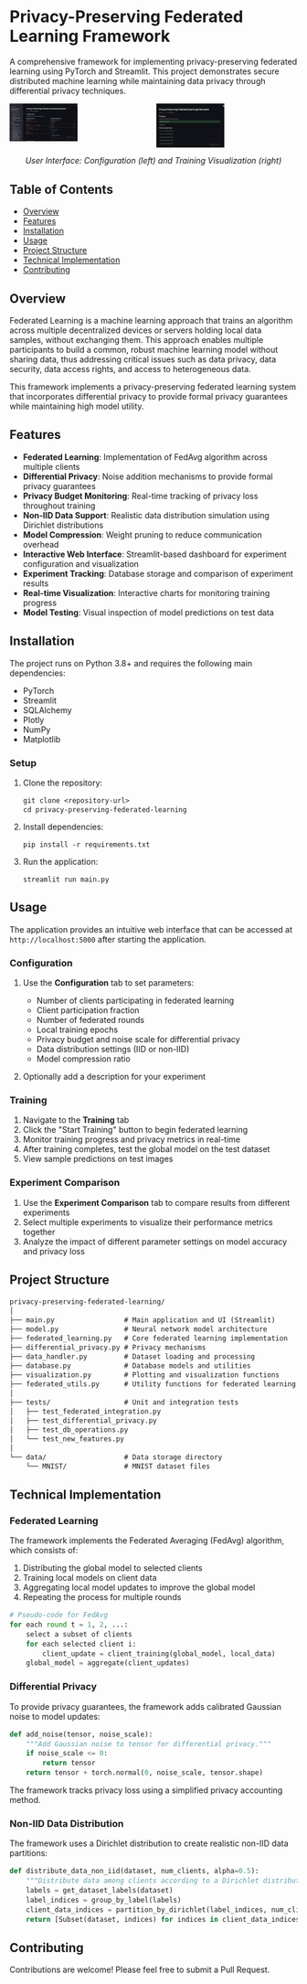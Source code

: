 
# Privacy-Preserving Federated Learning Framework

A comprehensive framework for implementing privacy-preserving federated learning using PyTorch and Streamlit. This project demonstrates secure distributed machine learning while maintaining data privacy through differential privacy techniques.

<div align="center">
  <div style="display: grid; grid-template-columns: 1fr 1fr; gap: 10px;">
    <img src="docs/assets/demo1.png" alt="Configuration tab of the Federated Learning Framework" width="48%"/>
    <img src="docs/assets/demo2.png" alt="Training visualization and progress monitoring" width="48%"/>
  </div>
  <p><em>User Interface: Configuration (left) and Training Visualization (right)</em></p>
</div>

## Table of Contents
- [Overview](#overview)
- [Features](#features)
- [Installation](#installation)
- [Usage](#usage)
- [Project Structure](#project-structure)
- [Technical Implementation](#technical-implementation)
- [Contributing](#contributing)

## Overview

Federated Learning is a machine learning approach that trains an algorithm across multiple decentralized devices or servers holding local data samples, without exchanging them. This approach enables multiple participants to build a common, robust machine learning model without sharing data, thus addressing critical issues such as data privacy, data security, data access rights, and access to heterogeneous data.

This framework implements a privacy-preserving federated learning system that incorporates differential privacy to provide formal privacy guarantees while maintaining high model utility.

## Features

- **Federated Learning**: Implementation of FedAvg algorithm across multiple clients
- **Differential Privacy**: Noise addition mechanisms to provide formal privacy guarantees
- **Privacy Budget Monitoring**: Real-time tracking of privacy loss throughout training
- **Non-IID Data Support**: Realistic data distribution simulation using Dirichlet distributions
- **Model Compression**: Weight pruning to reduce communication overhead
- **Interactive Web Interface**: Streamlit-based dashboard for experiment configuration and visualization
- **Experiment Tracking**: Database storage and comparison of experiment results
- **Real-time Visualization**: Interactive charts for monitoring training progress
- **Model Testing**: Visual inspection of model predictions on test data

## Installation

The project runs on Python 3.8+ and requires the following main dependencies:
- PyTorch
- Streamlit
- SQLAlchemy
- Plotly
- NumPy
- Matplotlib

### Setup

1. Clone the repository:
   ```
   git clone <repository-url>
   cd privacy-preserving-federated-learning
   ```

2. Install dependencies:
   ```
   pip install -r requirements.txt
   ```

3. Run the application:
   ```
   streamlit run main.py
   ```

## Usage

The application provides an intuitive web interface that can be accessed at `http://localhost:5000` after starting the application.

### Configuration

1. Use the **Configuration** tab to set parameters:
   - Number of clients participating in federated learning
   - Client participation fraction
   - Number of federated rounds
   - Local training epochs
   - Privacy budget and noise scale for differential privacy
   - Data distribution settings (IID or non-IID)
   - Model compression ratio

2. Optionally add a description for your experiment

### Training

1. Navigate to the **Training** tab
2. Click the "Start Training" button to begin federated learning
3. Monitor training progress and privacy metrics in real-time
4. After training completes, test the global model on the test dataset
5. View sample predictions on test images

### Experiment Comparison

1. Use the **Experiment Comparison** tab to compare results from different experiments
2. Select multiple experiments to visualize their performance metrics together
3. Analyze the impact of different parameter settings on model accuracy and privacy loss

## Project Structure

```
privacy-preserving-federated-learning/
│
├── main.py                 # Main application and UI (Streamlit)
├── model.py                # Neural network model architecture
├── federated_learning.py   # Core federated learning implementation
├── differential_privacy.py # Privacy mechanisms
├── data_handler.py         # Dataset loading and processing
├── database.py             # Database models and utilities
├── visualization.py        # Plotting and visualization functions
├── federated_utils.py      # Utility functions for federated learning
│
├── tests/                  # Unit and integration tests
│   ├── test_federated_integration.py
│   ├── test_differential_privacy.py
│   ├── test_db_operations.py
│   └── test_new_features.py
│
└── data/                   # Data storage directory
    └── MNIST/              # MNIST dataset files
```

## Technical Implementation

### Federated Learning

The framework implements the Federated Averaging (FedAvg) algorithm, which consists of:
1. Distributing the global model to selected clients
2. Training local models on client data
3. Aggregating local model updates to improve the global model
4. Repeating the process for multiple rounds

```python
# Pseudo-code for FedAvg
for each round t = 1, 2, ...:
    select a subset of clients
    for each selected client i:
        client_update = client_training(global_model, local_data)
    global_model = aggregate(client_updates)
```

### Differential Privacy

To provide privacy guarantees, the framework adds calibrated Gaussian noise to model updates:

```python
def add_noise(tensor, noise_scale):
    """Add Gaussian noise to tensor for differential privacy."""
    if noise_scale <= 0:
        return tensor
    return tensor + torch.normal(0, noise_scale, tensor.shape)
```

The framework tracks privacy loss using a simplified privacy accounting method.

### Non-IID Data Distribution

The framework uses a Dirichlet distribution to create realistic non-IID data partitions:

```python
def distribute_data_non_iid(dataset, num_clients, alpha=0.5):
    """Distribute data among clients according to a Dirichlet distribution."""
    labels = get_dataset_labels(dataset)
    label_indices = group_by_label(labels)
    client_data_indices = partition_by_dirichlet(label_indices, num_clients, alpha)
    return [Subset(dataset, indices) for indices in client_data_indices]
```

## Contributing

Contributions are welcome! Please feel free to submit a Pull Request.
